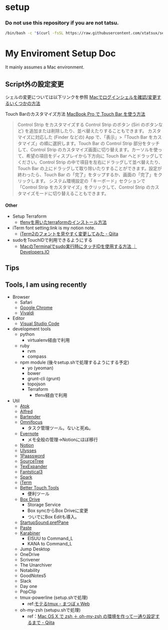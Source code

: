 # setup
### Do not use this repository if you are not tatsu.
```sh
/bin/bash -c "$(curl -fsSL https://raw.githubusercontent.com/xtatsux/setup/master/bootstrap)"
```
# My Enviroment Setup Doc

It mainly assumes a Mac environment.

## Script外の設定変更

シェルの変更については以下リンクを参照
[Macでログインシェルを確認/変更するいくつかの方法](https://rcmdnk.com/blog/2015/05/25/computer-mac-bash-zsh/)

Touch Barのカスタマイズ方法
[MacBook Pro で Touch Bar を使う方法](https://support.apple.com/ja-jp/HT207055)

>Control Strip をカスタマイズする
>Control Strip のボタン (Siri のボタンなど) を追加または削除したり、並べ替えたりすることもできます。
>カスタマイズに対応した (Finder などの) App で、「表示」>「Touch Bar をカスタマイズ」の順に選択します。Touch Bar の Control Strip 部分をタッチして、Control Strip のカスタマイズ画面に切り替えます。カーソルを使って、希望の項目をディスプレイから下方向に Touch Bar へとドラッグしてください。Control Strip の中で項目を左右にドラッグして並べ替えたり、Touch Bar の上にドラッグして取り除いたりすることができます。設定が終わったら、Touch Bar の「完了」をタップするか、画面の「完了」をクリックします。
>システム環境設定の「キーボード」セクションで「Control Strip をカスタマイズ」をクリックして、Control Strip のカスタマイズモードに切り替えることもできます。

#### Other

* Setup Terraform
  * [tfenvを用いたterraformのインストール方法](https://qiita.com/sasshi_i/items/b5117d51fed800fa6b09)
* iTerm font setting:link is my notion note.
  * [iTerm2のフォントを見やすく変更してみた - Qiita](https://www.notion.so/xtatsux/iTerm2-Qiita-7783e0ada3764a729581c02d6af763bd)
* sudoをTouchIDで利用できるようにする
  * [MacのTerminalでsudo実行時にタッチIDを使用する方法 ｜ Developers.IO](https://www.notion.so/xtatsux/Mac-Terminal-sudo-ID-Developers-IO-76d80ecc31924d74a03c83843a37c7de)

## Tips

## Tools, I am using recently

* Browser
    * Safari
    * [Google Chrome](http://www.google.co.jp/intl/ja/chrome/browser/)
    * [Vivaldi](https://vivaldi.com/ja/)
* Editor
    * [Visual Studio Code](https://code.visualstudio.com)
* development tools
    * python
        * virtualenv経由で利用
    * ruby
        * rvm
        * compass
    * npm module (後々setup.shで処理するようにする予定)
        * yo (yeoman)
        * bower
        * grunt-cli (grunt)
        * topojson
      * Terraform
        * tfenv経由で利用
* Util
    * [Atok](https://www.justsystems.com/jp/products/atokmac/)
    * [Alfred](https://www.alfredapp.com)
    * [Bartender](https://www.macbartender.com)
    * [Omnifocus](https://www.omnigroup.com/omnifocus)
        * タスク管理ツール。ないと死ぬ。
    * [Evernote](https://evernote.com)
        * メモ全般の管理→Notionにほぼ移行
    * [Notion](https://www.notion.so/)
    * [Ulysses](https://ulysses.app)
    * [1Paassword](https://1password.com)
    * [SourceTree](https://ja.atlassian.com/software/sourcetree)
    * [TexExpander](https://textexpander.com)
    * [Fantstical3](https://flexibits.com/jp/fantastical)
    * [Spark](https://sparkmailapp.com/ja)
    * [iTerm](https://www.iterm2.com)
    * [Better Touch Tools](https://www.boastr.net)
        * 便利ツール
    * [Box Drive](https://www.box.com/resources/downloads/drive)
        * Storage Service
        * Box syncからBox Driveに変更
        * ついでにBox Editも導入。
    * [StartupSound.prefPane](http://www5e.biglobe.ne.jp/~arcana/StartupSound/BETA/)
    * [Paste](https://pasteapp.me)
    * [Karabiner](https://pqrs.org/osx/karabiner/)
        * EISUU to Command_L
        * KANA to Command_L
    * Jump Desktop
    * OneDrive
    * Scrivener
    * The Unarchiver
    * Notability
    * GoodNotes5
    * Slack
    * Day one
    * PopClip
    * tmux-powerline (setup.shで処理)
        * ref:[モテるtmux - まつぼ x Web](http://matsu.teraren.com/blog/2013/02/10/moteru-tmux-powerline/)
    * oh-my-zsh (setupu.shで処理)
        * ref：[Mac OS X で zsh ＋ oh-my-zsh の環境を作って一通り設定するまで - Qiita](http://qiita.com/udzura/items/0d08d71d809bfd8c5981)